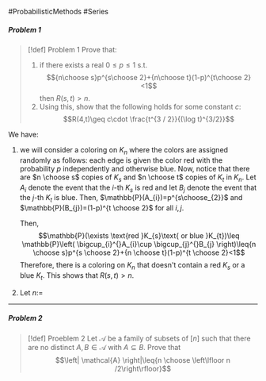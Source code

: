 #ProbabilisticMethods #Series 

##### Problem 1
> [!def] Problem 1
> Prove that: 
> 1. if there exists a real $0\leq p\leq 1$ s.t. $${n\choose s}p^{s\choose 2}+{n\choose t}(1-p)^{t\choose 2}<1$$then $R(s,t)>n$.
> 2. Using this, show that the following holds for some constant $c$: $$R(4,t)\geq c\cdot  \frac{t^{3 / 2}}{(\log t)^{3/2}}$$

We have:
1. we will consider a coloring on $K_{n}$ where the colors are assigned randomly as follows: each edge is given the color red with the probability $p$ independently and otherwise blue. Now, notice that there are $n \choose s$ copies of $K_{s}$ and $n \choose t$ copies of $K_{t}$ in $K_{n}$. Let $A_{i}$ denote the event that the $i$-th $K_{s}$ is red and let $B_{j}$ denote the event that the $j$-th $K_{t}$ is blue. Then, $\mathbb{P}(A_{i})=p^{s\choose_{2}}$ and $\mathbb{P}(B_{j})=(1-p)^{t \choose 2}$ for all $i,j$. 
   
   Then, $$\mathbb{P}(\exists \text{red }K_{s}\text{ or blue }K_{t})\leq \mathbb{P}\left( \bigcup_{i}^{}A_{i}\cup \bigcup_{j}^{}B_{j} \right)\leq{n \choose s}p^{s \choose 2}+{n \choose t}(1-p)^{t \choose 2}<1$$Therefore, there is a coloring on $K_{n}$ that doesn't contain a red $K_{s}$ or a blue $K_{t}$. This shows that $R(s,t)>n$.
2. Let $n:=$
---
##### Problem 2
> [!def] Proeblem 2
> Let $\mathcal{A}$ be a family of subsets of $[n]$ such that there are no distinct $A,B\in \mathcal{A}$ with $A\subseteq B$. Prove that $$\left| \mathcal{A} \right|\leq{n \choose \left\lfloor n /2\right\rfloor}$$

